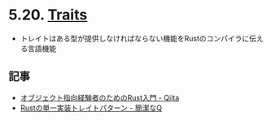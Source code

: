 # 5.20. [Traits](https://doc.rust-lang.org/1.2.0/book/traits.html)

- トレイトはある型が提供しなければならない機能をRustのコンパイラに伝える言語機能 

## 記事

- [オブジェクト指向経験者のためのRust入門 - Qiita](https://qiita.com/nacika_ins/items/cf3782bd371da79def74)
- [Rustの単一実装トレイトパターン - 簡潔なQ](https://qnighy.hatenablog.com/entry/2017/04/01/070000)

